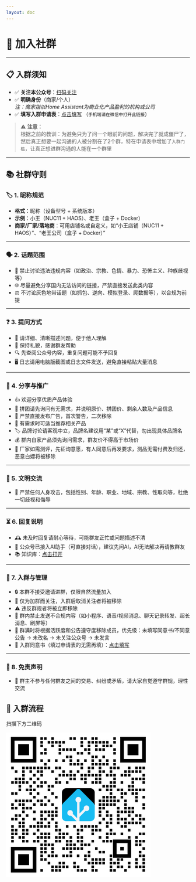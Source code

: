```yaml
--- 
layout: doc 
---
```


# 🎉 加入社群


---

## 📋 入群须知

- ✅ **关注本公众号**：[扫码关注](/about#微信公众号)
- ✅ **明确身份**（商家/个人）  
  *注：商家指以Home Assistant为商业化产品盈利的机构或公司*
- ✅ **填写入群申请表**：[点击填写](https://doc.weixin.qq.com/smartsheet/form/1_wp930jdgAAJHCjP6OsrJLjdS6j2eVFeg_7a6361) （`手机端请在微信中打开此链接`）
> ⚠️ **注意：**  
根据之前的教训：为避免只为了问一个眼前的问题，解决完了就成僵尸了，然后真正想要一起沟通的人被分割在了2个群，特在申请表中增加了`入群门槛`，让真正想进群沟通的人能在一个群里


---

## 📚 社群守则
### 🏷️ 1. 昵称规范
- **格式**：昵称（设备型号 + 系统版本）
- **示例**：小王（NUC11 + HAOS）、老王（盒子 + Docker）
- **商家/厂家/落地商**：可用店铺名或自定义，如“小王店铺（NUC11 + HAOS）”、“老王公司（盒子 + Docker）”

---

### 🗣️ 2. 话题范围
- 🚫 禁止讨论违法违规内容（如政治、宗教、色情、暴力、恐怖主义、种族歧视等）
- 🌐 尽量避免分享国内无法访问的链接，严禁直接发送此类内容
- ⚖️ 不讨论灰色地带话题（如抓包、逆向、模拟登录、爬数据等），以合规为前提

---

### ❓ 3. 提问方式
- 📝 请详细、清晰描述问题，便于他人理解
- 🙏 保持礼貌，感谢群友帮助
- 🔍 先查阅公众号内容，重复问题可能不予回复
- 🖥️ 日志请用电脑版截图或日志文件发送，避免直接粘贴大量消息

---

### 🎁 4. 分享与推广
- 👍 欢迎分享优质产品体验
- 🤝 拼团请先询问有无需求，并说明原价、拼团价、剩余人数及产品信息
- 📢 严禁直接发布广告，首次警告，二次移除
- 🛒 有需求时可适当推荐相关产品
- 🏷️ 品牌讨论请客观中立，品牌名建议用“某”或“X”代替，勿出现具体品牌名
- 💰 群内自家产品须先询问需求，群友价不得高于市场价
- 🧪 厂家如需测评，先征询意愿，有人同意后再发要求，测品无需付费及归还，恶意白嫖将被移除

---

### 🤗 5. 文明交流
- 🚷 严禁任何人身攻击，包括性别、年龄、职业、地域、宗教、性取向等，杜绝一切歧视和侮辱

---

### ⏳ 6. 回复说明
- 🕰️ 未及时回复请耐心等待，可能群友正忙或问题描述不清
- 🤖 公众号已接入AI助手（可直接对话），建议先问AI，AI无法解决再请教群友
- 📚 知识库：[点击打开](https://ima.qq.com/wiki/?shareId=65fd12acb33dba9197c9134e5bd00f703cce40a7d973dc52b76a347dee22e15f)

---

### 🚪 7. 入群与管理
- 🔒 本群不接受邀请进群，仅限自然流量加入
- 👋 仅为加群而关注，入群后取消关注者将被移除
- ⚠️ 违反群规者将被立即移除
- 🤖 群内禁止发送不合规内容（如小程序、语音/视频消息、聊天记录转发、超长消息、刷屏等）
- 🧹 群满时将根据活跃度和公告遵守度移除成员，优先级：未填写同意书/不同意公告 → 未改名 → 未关注公众号 → 未发言
- 📝 入群同意书（填过申请表的无需再填）：[点击填写](https://doc.weixin.qq.com/smartsheet/form/1_wp930jdgAAJHCjP6OsrJLjdS6j2eVFeg_67df92)

---

### 🛑 8. 免责声明
- 👤 群主不参与任何群友之间的交易、纠纷或矛盾，请大家自觉遵守群规，理性交流

## 📲 入群流程
扫描下方二维码

![community](./images/community.png)
